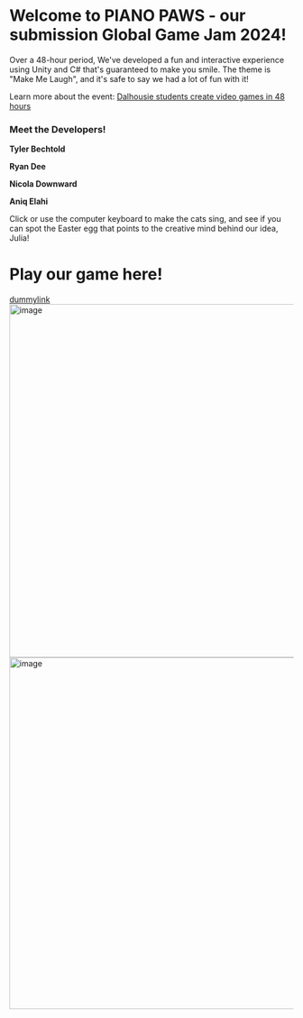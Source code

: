 <h1>Welcome to PIANO PAWS - our submission Global Game Jam 2024!</h1>
<p>Over a 48-hour period, We've developed a fun and interactive experience using Unity and C# that's guaranteed to make you smile. The theme is "Make Me Laugh", and it's safe to say we had a lot of fun with it!</p>
<p>Learn more about the event: <a href="https://atlantic.ctvnews.ca/mobile/video?clipId=2855631">Dalhousie students create video games in 48 hours</a></p>

<h3>Meet the Developers!</h3>
<p><b>Tyler Bechtold</b></p>
<p><b>Ryan Dee</b></p>
<p><b>Nicola Downward</b></p>
<p><b>Aniq Elahi</b></p>
  
  <p>Click or use the computer keyboard to make the cats sing, and see if you can spot the Easter egg that points to the creative mind behind our idea, Julia!</p>

<h1>Play our game here!</h1>
<a href="">dummylink</a>
<br>
<img width="627" alt="image" src="https://github.com/tbechtold19/meow2024/assets/88724148/30758932-f6b7-4b8c-9b21-0187f8904ac2">
<img width="624" alt="image" src="https://github.com/tbechtold19/meow2024/assets/88724148/03d6c714-ce0a-4ead-8820-306adecbb241">


